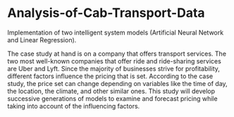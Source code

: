 # Analysis-of-Cab-Transport-Data
Implementation of two intelligent system models (Artificial Neural Network and Linear Regression).

The case study at hand is on a company that offers transport services. The two most well-known companies that offer ride and ride-sharing services are Uber and Lyft. Since the majority of businesses strive for profitability, different factors influence the pricing that is set. According to the case study, the price set can change depending on variables like the time of day, the location, the climate, and other similar ones. This study will develop successive generations of models to examine and forecast pricing while taking into account of the influencing factors.
